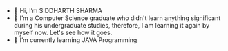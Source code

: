 - 👋 Hi, I’m SIDDHARTH SHARMA
- 👀 I’m a Computer Science graduate who didn't learn anything significant during his undergraduate studies, therefore, I am learning it again by myself now. Let's see how it goes.
- 🌱 I’m currently learning JAVA Programming
